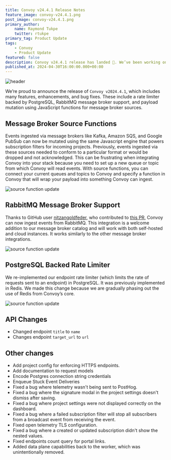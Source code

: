 ```yaml
---
title: Convoy v24.4.1 Release Notes
feature_image: convoy-v24.4.1.png
post_image: convoy-v24.4.1.png
primary_author:
    name: Raymond Tukpe
    twitter: rtukpe
primary_tag: Product Update
tags:
    - Convoy
    - Product Update
featured: false
description: Convoy v24.4.1 release has landed 🎉. We’ve been working on these improvements and we are super excited to share this release. These include a rate limiter backed by PostgreSQL, RabbitMQ message broker support, payload mutation using JavaScript functions for message broker sources, and lots of bug fixes.  
published_at: 2024-04-30T16:00:00.000+00:00
---
```


![header](/blog-assets/convoy-v24.4.1-header.png)


We’re proud to announce the release of `Convoy v2024.4.1`, which includes many features, enhancements, and bug fixes. These include a rate limiter backed by PostgreSQL, RabbitMQ message broker support, and payload mutation using JavaScript functions for message broker sources.

## Message Broker Source Functions

Events ingested via message brokers like Kafka, Amazon SQS, and Google PubSub can now be mutated using the same Javascript engine that powers subscription filters for incoming projects. Previously, events ingested via these sources needed to conform to a particular format or would be dropped and not acknowledged. This can be frustrating when integrating Convoy into your stack because you need to set up a new queue or topic from which Convoy will read events. With source functions, you can connect your current queues and topics to Convoy and specify a function in Convoy that will wrap your payload into something Convoy can ingest.

![source function update](/blog-assets/message_broker_update.png)


## RabbitMQ Message Broker Support

Thanks to GitHub user [nitzangoldfeder](https://github.com/nitzangoldfeder), who contributed to [this PR](https://github.com/frain-dev/convoy/pull/1911), Convoy can now ingest events from RabbitMQ. This integration is a welcome addition to our message broker catalog and will work with both self-hosted and cloud instances. It works similarly to the other message broker integrations.

![source function update](/blog-assets/rabbitmq_update.png)

## PostgreSQL Backed Rate Limiter

We re-implemented our endpoint rate limiter (which limits the rate of requests sent to an endpoint) in PostgreSQL. It was previously implemented in Redis. We made this change because we are gradually phasing out the use of Redis from Convoy’s core.

![source function update](/blog-assets/rate_limiter_update.png)

## API Changes

- Changed endpoint `title` to `name`
- Changes endpoint `target_url` to `url`

## Other changes

- Add project config for enforcing HTTPS endpoints.
- Add documentation to request models
- Encode Postgres connection string credentials
- Enqueue Stuck Event Deliveries
- Fixed a bug where telemetry wasn't being sent to PostHog.
- Fixed a bug where the signature modal in the project settings doesn't dismiss after saving.
- Fixed a bug where project settings were not displayed correctly on the dashboard.
- Fixed a bug where a failed subscription filter will stop all subscribers from a broadcast event from receiving the event.
- Fixed open telemetry TLS configuration.
- Fixed a bug where a created or updated subscription didn't show the nested values.
- Fixed endpoints count query for portal links.
- Added data plane capabilities back to the worker, which was unintentionally removed.

